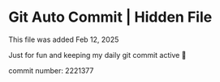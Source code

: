 # Git Auto Commit | Hidden File

This file was added Feb 12, 2025

Just for fun and keeping my daily git commit active 🤪

commit number: 2221377
